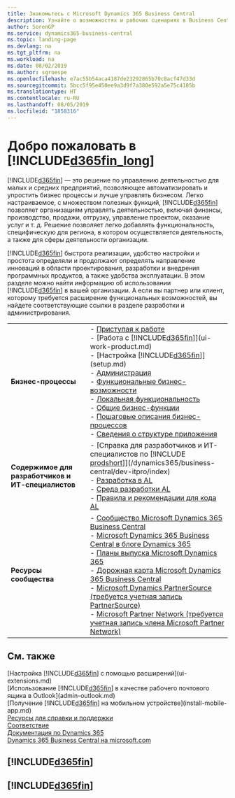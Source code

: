 ```yaml
---
title: Знакомьтесь с Microsoft Dynamics 365 Business Central
description: Узнайте о возможностях и рабочих сценариях в Business Central, решении по управлению деятельностью для небольших и средних предприятий.
author: SorenGP
ms.service: dynamics365-business-central
ms.topic: landing-page
ms.devlang: na
ms.tgt_pltfrm: na
ms.workload: na
ms.date: 08/02/2019
ms.author: sgroespe
ms.openlocfilehash: e7ac55b54aca4187de23292865b70c8acf47d33d
ms.sourcegitcommit: 5bcc5f95e450ee9a3d9f7a380e592a5e75c4185b
ms.translationtype: HT
ms.contentlocale: ru-RU
ms.lasthandoff: 08/05/2019
ms.locfileid: "1858316"
---
```

# <a name="welcome-to-included365fin_longincludesd365fin_long_mdmd"></a>Добро пожаловать в [!INCLUDE[d365fin_long](includes/d365fin_long_md.md)]
[!INCLUDE[d365fin](includes/d365fin_md.md)] — это решение по управлению деятельностью для малых и средних предприятий, позволяющее автоматизировать и упростить бизнес процессы и лучше управлять бизнесом. Легко настраиваемое, с множеством полезных функций, [!INCLUDE[d365fin](includes/d365fin_md.md)] позволяет организациям управлять деятельностью, включая финансы, производство, продажи, отгрузку, управление проектом, оказание услуг и т. д. Решение позволяет легко добавлять функциональность, специфическую для региона, в котором осуществляется деятельность, а также для сферы деятельности организации.

[!INCLUDE[d365fin](includes/d365fin_md.md)] быстрота реализации, удобство настройки и простота определяли и продолжают определять направление инноваций в области проектирования, разработки и внедрения программных продуктов, а также удобства эксплуатации. В этом разделе можно найти информацию об использовании [!INCLUDE[d365fin](includes/d365fin_md.md)] в вашей организации. А если вы партнер или клиент, которому требуется расширение функциональных возможностей, вы найдете соответствующие ссылки в разделе разработки и администрирования.  

|||  
|-|-|  
|**Бизнес-процессы**|-   [Приступая к работе](product-get-started.md)<br />-   [Работа с [!INCLUDE[d365fin](includes/d365fin_md.md)]](ui-work-product.md)<br />-   [Настройка [!INCLUDE[d365fin](includes/d365fin_md.md)]](setup.md)<br />-   [Администрация](admin-setup-and-administration.md)<br />-   [Функциональные бизнес-возможности](across-business-functionality.md)<br />-   [Локальная функциональность](LocalFunctionality/Austria/austria-local-functionality.md)<br />-   [Общие бизнес-функции](ui-across-business-areas.md)<br />-   [Пошаговые описания бизнес-процессов](walkthrough-business-process-walkthroughs.md)<br />-   [Сведения о структуре приложения](design-details-application-design.md)|  
|**Содержимое для разработчиков и ИТ-специалистов**|-   [Справка для разработчиков и ИТ-специалистов по [!INCLUDE [prodshort](includes/prodshort.md)]](/dynamics365/business-central/dev-itpro/index)<br />-   [Разработка в AL](/dynamics365/business-central/dev-itpro/developer/devenv-dev-overview)<br />-   [Среда разработки AL](/dynamics365/business-central/dev-itpro/developer/devenv-reference-overview)<br />-   [Правила и рекомендации для кода AL](/dynamics365/business-central/dev-itpro/compliance/apptest-overview)|  
|**Ресурсы сообщества**|-   [Сообщество Microsoft Dynamics 365 Business Central](https://community.dynamics.com/business)<br />-   [Microsoft Dynamics 365 Business Central в блоге Dynamics 365](https://cloudblogs.microsoft.com/dynamics365/it/product/business-central/)<br />-   [Планы выпуска Microsoft Dynamics 365](https://go.microsoft.com/fwlink/?linkid=2047422)<br />-   [Дорожная карта Microsoft Dynamics 365 Business Central](https://dynamics.microsoft.com/en-us/roadmap/business-central/)<br />-   [Microsoft Dynamics PartnerSource \(требуется учетная запись PartnerSource\)](https://mbs.microsoft.com/partnersource)<br />-   [Microsoft Partner Network \(требуется учетная запись члена Microsoft Partner Network\)](https://mspartner.microsoft.com/en/us/windows/index.aspx)|  

## <a name="see-also"></a>См. также

[Настройка [!INCLUDE[d365fin](includes/d365fin_md.md)] с помощью расширений](ui-extensions.md)  
[Использование [!INCLUDE[d365fin](includes/d365fin_md.md)] в качестве рабочего почтового ящика в Outlook](admin-outlook.md)  
[Получение [!INCLUDE[d365fin](includes/d365fin_md.md)] на мобильном устройстве](install-mobile-app.md)  
[Ресурсы для справки и поддержки](product-help-and-support.md)  
[Соответствие](compliance/compliance-overview.md)  
[Документация по Dynamics 365](/dynamics365/)  
[Dynamics 365 Business Central на microsoft.com](https://dynamics.microsoft.com/business-central/overview/)


## [!INCLUDE[d365fin](includes/free_trial_md.md)]
## [!INCLUDE[d365fin](includes/training_link_md.md)]
